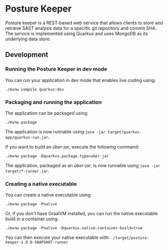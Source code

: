 # Posture Keeper

Posture keeper is a REST-based web service that allows clients to store and retrieve SAST analysis data for a specific git repository and commit SHA.  The service is implemented using Quarkus and uses MongoDB as its underlying data store.

## Development

### Running the Posture Keeper in dev mode

You can run your application in dev mode that enables live coding using:
```shell script
./mvnw compile quarkus:dev
```
### Packaging and running the application

The application can be packaged using:
```shell script
./mvnw package
```

The application is now runnable using `java -jar target/quarkus-app/quarkus-run.jar`.

If you want to build an _über-jar_, execute the following command:
```shell script
./mvnw package -Dquarkus.package.type=uber-jar
```

The application, packaged as an _über-jar_, is now runnable using `java -jar target/*-runner.jar`.

### Creating a native executable

You can create a native executable using: 
```shell script
./mvnw package -Pnative
```

Or, if you don't have GraalVM installed, you can run the native executable build in a container using: 
```shell script
./mvnw package -Pnative -Dquarkus.native.container-build=true
```

You can then execute your native executable with: `./target/posture-keeper-1.0.0-SNAPSHOT-runner`

